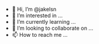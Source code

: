 - 👋 Hi, I’m @jakelsn
- 👀 I’m interested in ...
- 🌱 I’m currently learning ...
- 💞️ I’m looking to collaborate on ...
- 📫 How to reach me ...

<!---
jakelsn/jakelsn is a ✨ special ✨ repository because its `README.md` (this file) appears on your GitHub profile.
You can click the Preview link to take a look at your changes.
--->
